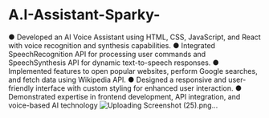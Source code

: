 # A.I-Assistant-Sparky-
●	Developed an AI Voice Assistant using HTML, CSS, JavaScript, and React with voice recognition and synthesis capabilities.
●	Integrated SpeechRecognition API for processing user commands and SpeechSynthesis API for dynamic text-to-speech responses.
●	Implemented features to open popular websites, perform Google searches, and fetch data using Wikipedia API.
●	Designed a responsive and user-friendly interface with custom styling for enhanced user interaction.
●	Demonstrated expertise in frontend development, API integration, and voice-based AI technology
![Uploading Screenshot (25).png…]()
